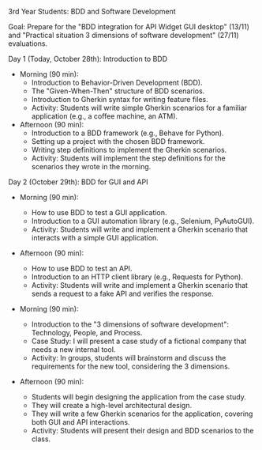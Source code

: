 3rd Year Students: BDD and Software Development

  Goal: Prepare for the "BDD integration for API Widget GUI desktop" (13/11) and "Practical situation 3 dimensions of software development" (27/11) evaluations.

  Day 1 (Today, October 28th): Introduction to BDD

   * Morning (90 min):
       * Introduction to Behavior-Driven Development (BDD).
       * The "Given-When-Then" structure of BDD scenarios.
       * Introduction to Gherkin syntax for writing feature files.
       * Activity: Students will write simple Gherkin scenarios for a familiar application (e.g., a coffee machine, an ATM).
   * Afternoon (90 min):
       * Introduction to a BDD framework (e.g., Behave for Python).
       * Setting up a project with the chosen BDD framework.
       * Writing step definitions to implement the Gherkin scenarios.
       * Activity: Students will implement the step definitions for the scenarios they wrote in the morning.

  Day 2 (October 29th): BDD for GUI and API

   * Morning (90 min):
       * How to use BDD to test a GUI application.
       * Introduction to a GUI automation library (e.g., Selenium, PyAutoGUI).
       * Activity: Students will write and implement a Gherkin scenario that interacts with a simple GUI application.
   * Afternoon (90 min):
       * How to use BDD to test an API.
       * Introduction to an HTTP client library (e.g., Requests for Python).
       * Activity: Students will write and implement a Gherkin scenario that sends a request to a fake API and verifies the response.


   * Morning (90 min):
       * Introduction to the "3 dimensions of software development": Technology, People, and Process.
       * Case Study: I will present a case study of a fictional company that needs a new internal tool.
       * Activity: In groups, students will brainstorm and discuss the requirements for the new tool, considering the 3 dimensions.
   * Afternoon (90 min):
       * Students will begin designing the application from the case study.
       * They will create a high-level architectural design.
       * They will write a few Gherkin scenarios for the application, covering both GUI and API interactions.
       * Activity: Students will present their design and BDD scenarios to the class.